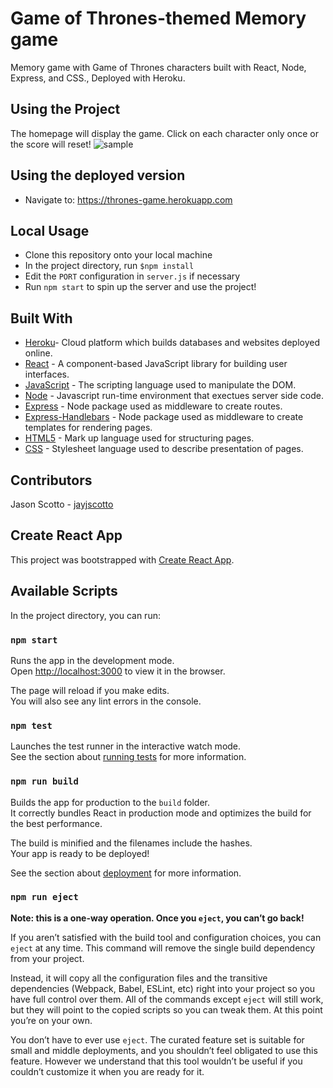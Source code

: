 # Game of Thrones-themed Memory game
Memory game with Game of Thrones characters built with React, Node, Express, and CSS.,
Deployed with Heroku.

## Using the Project
The homepage will display the game. Click on each character only once or the score will reset!
![sample](https://user-images.githubusercontent.com/50807550/72690545-5bcb5800-3aeb-11ea-8248-9c6c5d50ac1c.gif)

## Using the deployed version
* Navigate to: https://thrones-game.herokuapp.com

## Local Usage
* Clone this repository onto your local machine
* In the project directory, run `$npm install`
* Edit the `PORT` configuration in `server.js` if necessary
* Run `npm start` to spin up the server and use the project!

## Built With
* [Heroku](https://www.heroku.com/)- Cloud platform which builds databases and websites deployed online. 
* [React](https://reactjs.org/) -  A component-based JavaScript library for building user interfaces.
* [JavaScript](https://www.javascript.com/) - The scripting language used to manipulate the DOM.  
* [Node](https://nodejs.org/en) - Javascript run-time environment that exectues server side code.
* [Express](https://www.npmjs.com/package/express) - Node package used as middleware to create routes.
* [Express-Handlebars](https://www.npmjs.com/package/express-handlebars) - Node package used as middleware to create templates for rendering pages. 
* [HTML5](https://developer.mozilla.org/en-US/docs/Web/Guide/HTML/HTML5) - Mark up language used for structuring pages. 
* [CSS](https://developer.mozilla.org/en-US/docs/Web/CSS) - Stylesheet language used to describe presentation of pages. 

## Contributors
Jason Scotto - [jayjscotto](https://github.com/jayjscotto)

## Create React App
This project was bootstrapped with [Create React App](https://github.com/facebook/create-react-app).

## Available Scripts

In the project directory, you can run:

### `npm start`

Runs the app in the development mode.<br />
Open [http://localhost:3000](http://localhost:3000) to view it in the browser.

The page will reload if you make edits.<br />
You will also see any lint errors in the console.

### `npm test`

Launches the test runner in the interactive watch mode.<br />
See the section about [running tests](https://facebook.github.io/create-react-app/docs/running-tests) for more information.

### `npm run build`

Builds the app for production to the `build` folder.<br />
It correctly bundles React in production mode and optimizes the build for the best performance.

The build is minified and the filenames include the hashes.<br />
Your app is ready to be deployed!

See the section about [deployment](https://facebook.github.io/create-react-app/docs/deployment) for more information.

### `npm run eject`

**Note: this is a one-way operation. Once you `eject`, you can’t go back!**

If you aren’t satisfied with the build tool and configuration choices, you can `eject` at any time. This command will remove the single build dependency from your project.

Instead, it will copy all the configuration files and the transitive dependencies (Webpack, Babel, ESLint, etc) right into your project so you have full control over them. All of the commands except `eject` will still work, but they will point to the copied scripts so you can tweak them. At this point you’re on your own.

You don’t have to ever use `eject`. The curated feature set is suitable for small and middle deployments, and you shouldn’t feel obligated to use this feature. However we understand that this tool wouldn’t be useful if you couldn’t customize it when you are ready for it.

